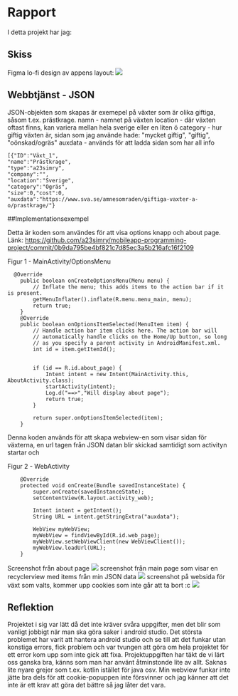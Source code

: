 
# Rapport
I detta projekt har jag:

## Skiss
Figma lo-fi design av appens layout:
![](skissapp.png)

## Webbtjänst - JSON
JSON-objekten som skapas är exemepel på växter som är olika giftiga, såsom t.ex. prästkrage.
namn - namnet på växten
location - där växten oftast finns, kan variera mellan hela sverige eller en liten ö
category - hur giftig växten är, sidan som jag använde hade: "mycket giftig", "giftig", "oönskad/ogräs"
auxdata - används för att ladda sidan som har all info

```
[{"ID":"Växt_1",
"name":"Prästkrage",
"type":"a23simry",
"company":"",
"location":"Sverige",
"category":"Ogräs",
"size":0,"cost":0,
"auxdata":"https://www.sva.se/amnesomraden/giftiga-vaxter-a-o/prastkrage/"}
```

##Implementationsexempel

Detta är koden som användes för att visa options knapp och about page.
Länk: https://github.com/a23simry/mobileapp-programming-project/commit/0b9da795be4bf821c7d85ec3a5b216afc16f2109

Figur 1 - MainActivity/OptionsMenu
```
  @Override
    public boolean onCreateOptionsMenu(Menu menu) {
        // Inflate the menu; this adds items to the action bar if it is present.
        getMenuInflater().inflate(R.menu.menu_main, menu);
        return true;
    }
    @Override
    public boolean onOptionsItemSelected(MenuItem item) {
        // Handle action bar item clicks here. The action bar will
        // automatically handle clicks on the Home/Up button, so long
        // as you specify a parent activity in AndroidManifest.xml.
        int id = item.getItemId();


        if (id == R.id.about_page) {
            Intent intent = new Intent(MainActivity.this, AboutActivity.class);
            startActivity(intent);
            Log.d("==>","Will display about page");
            return true;
        }

        return super.onOptionsItemSelected(item);
    }
```

Denna koden används för att skapa webview-en som visar sidan för växterna, en url tagen från JSON datan blir skickad samtidigt som activityn startar och 

Figur 2 - WebActivity
```
    @Override
    protected void onCreate(Bundle savedInstanceState) {
        super.onCreate(savedInstanceState);
        setContentView(R.layout.activity_web);

        Intent intent = getIntent();
        String URL = intent.getStringExtra("auxdata");

        WebView myWebView;
        myWebView = findViewById(R.id.web_page);
        myWebView.setWebViewClient(new WebViewClient());
        myWebView.loadUrl(URL);
    }
```
Screenshot från about page
![](about.png)
screenshot från main page som visar en recyclerview med items från min JSON data
![](main.png)
screenshot på websida för växt som valts, kommer upp cookies som inte går att ta bort :c
![](website.png)

## Reflektion
Projektet i sig var lätt då det inte kräver svåra uppgifter, men det blir som vanligt jobbigt när man ska göra saker i android studio.
Det största problemet har varit att hantera android studio och se till att det funkar utan konstiga errors, fick problem och var tvungen att göra om hela projektet för ett error kom upp som inte gick att fixa.
Projektuppgiften har täkt de vi lärt oss ganska bra, känns som man har använt åtminstonde lite av allt.
Saknas lite nyare grejer som t.ex. kotlin istället för java osv. 
Min webview funkar inte jätte bra dels för att cookie-popuppen inte försvinner och jag känner att det inte är ett krav att göra det bättre så jag låter det vara.
